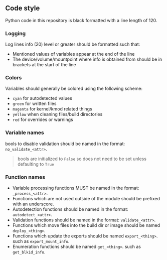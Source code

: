 ## Code style

Python code in this repository is black formatted with a line length of 120.

### Logging

Log lines info (20) level or greater should be formatted such that:

* Mentioned values of variables appear at the end of the line
* The device/volume/mountpoint where info is obtained from should be in brackets at the start of the line

### Colors

Variables should generally be colored using the following scheme:

* `cyan` for autodetected values
* `green` for written files
* `magenta` for kernel/kmod related things
* `yellow` when cleaning files/build directories
* `red` for overrides or warnings

### Variable names

bools to disable validation should be named in the format: `no_validate_<attr>`.

> bools are initialized to `False` so does not need to be set unless defaulting to `True`

### Function names

* Variable processing functions MUST be named in the format: `_process_<attr>`.
* Functions which are not used outside of the module should be prefixed with an underscore.
* Autodetection functions should be named in the format: `autodetect_<attr>`.
* Validation functions should be named in the format: `validate_<attr>`.
* Functions which move files into the build dir or image should be named `deploy_<thing>`.
* Functions which update the exports should be named `export_<thing>`. such as `export_mount_info`.
* Enumeration functions should be named `get_<thing>`. such as `get_blkid_info`.
